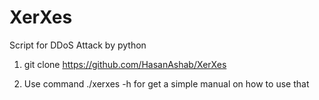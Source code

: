 # XerXes
Script for DDoS Attack by python


1. git clone https://github.com/HasanAshab/XerXes

2. Use command  ./xerxes -h for get a simple manual on how to use that
